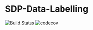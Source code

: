 # SDP-Data-Labelling

[![Build Status](https://www.travis-ci.com/faisal2754/SDP-Data-Labelling.svg?token=ewQWxQsoSGkegpyyZpRt&branch=main)](https://www.travis-ci.com/faisal2754/SDP-Data-Labelling)
[![codecov](https://codecov.io/gh/faisal2754/SDP-Data-Labelling/branch/main/graph/badge.svg?token=USKV74KF4P)](https://codecov.io/gh/faisal2754/SDP-Data-Labelling)
